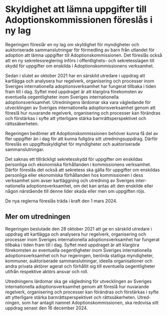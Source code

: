 # Skyldighet att lämna uppgifter till Adoptionskommissionen föreslås i ny lag

Regeringen föreslår en ny lag om skyldighet för myndigheter och auktoriserade sammanslutningar för förmedling av barn från utlandet för adoption att lämna uppgifter till Adoptionskommissionen. Det föreslås också att en ny sekretessreglering införs i offentlighets\- och sekretesslagen till skydd för uppgifter om enskilda i Adoptionskommissionens verksamhet.


Sedan i slutet av oktober 2021 har en särskild utredare i uppdrag att kartlägga och analysera hur regelverk, organisering och processer inom Sveriges internationella adoptionsverksamhet har fungerat tillbaka i tiden fram till i dag. Syftet med uppdraget är att klargöra förekomsten av eventuella oegentligheter inom Sveriges internationella adoptionsverksamhet. Utredningens lärdomar ska vara vägledande för utvecklingen av Sveriges internationella adoptions­verksamhet genom att föreslå hur nuvarande regelverk, organisering och processer kan förändras och förstärkas i syfte att ytterligare stärka barnrättsperspektivet och rättssäkerheten.

Regeringen bedömer att Adoptionskommissionen behöver kunna få del av fler uppgifter än i dag för att kunna fullgöra sitt utredningsuppdrag. Därför föreslås en uppgiftsskyldighet för myndigheter och auktoriserade sammanslutningar.

Det saknas ett tillräckligt sekretesskydd för uppgifter om enskildas personliga och ekonomiska förhållanden i kommissionens verksamhet. Därför föreslås det också att sekretess ska gälla för uppgifter om enskildas personliga eller ekonomiska förhållanden hos kommissionen i dess verksamhet som avser kartläggning och utredning av Sveriges inter­nationella adoptions­verksamhet, om det kan antas att den enskilde eller någon närstående till denne lider skada eller men om uppgiften röjs.

De nya reglerna föreslås träda i kraft den 1 mars 2024\.

## Mer om utredningen

Regeringen beslutade den 28 oktober 2021 att ge en särskild utredare i uppdrag att kartlägga och analysera hur regelverk, organisering och processer inom Sveriges internationella adoptionsverksamhet har fungerat tillbaka i tiden fram till i dag. Syftet med uppdraget är att klargöra förekomsten av eventuella oegentligheter inom Sveriges inter­nationella adoptionsverksamhet och hur regeringen, berörda statliga myndigheter, kommuner, auktoriserade sammanslutningar, ideella organisationer och andra privata aktörer agerat och förhållit sig till eventuella oegentligheter utifrån respektive aktörs ansvar och roll.

Utred­ningens lärdomar ska ge vägledning för utvecklingen av Sveriges internationella adoptionsverksamhet genom att föreslå hur nuvarande regelverk, organisering och processer kan förändras och förstärkas i syfte att ytterligare stärka barnrättsperspektivet och rättssäkerheten. Utred­ningen, som har antagit namnet Adoptions­kommissionen, ska redovisa sitt uppdrag senast den 16 december 2024\.
